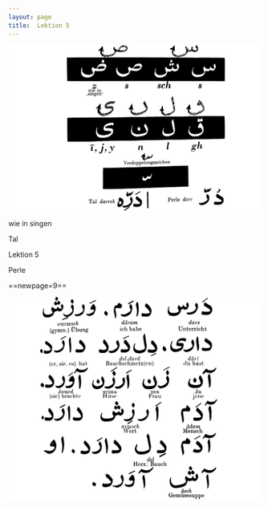 ```yaml
---
layout: page
title:  Lektion 5
---
```



![image](/assets/s/012.png-03.png)

wie in singen

Tal



Lektion 5

Perle



==newpage=9==

![image](/assets/s/013.png-02.png)
